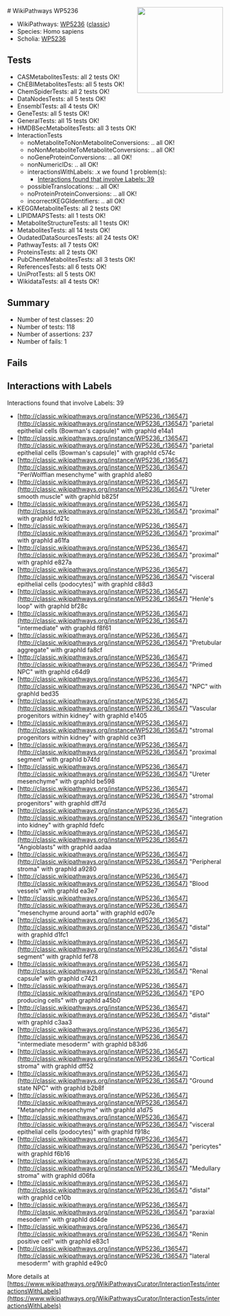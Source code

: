<img style="float: right; width: 200px" src="https://upload.wikimedia.org/wikipedia/commons/thumb/8/83/Wplogo_with_text_500.png/640px-Wplogo_with_text_500.png" />
# WikiPathways WP5236

* WikiPathways: [WP5236](https://wikipathways.org/pathways/WP5236) ([classic](https://classic.wikipathways.org/instance/WP5236))
* Species: Homo sapiens
* Scholia: [WP5236](https://scholia.toolforge.org/wikipathways/WP5236)
## Tests
* CASMetabolitesTests: all 2 tests OK!
* ChEBIMetabolitesTests: all 5 tests OK!
* ChemSpiderTests: all 2 tests OK!
* DataNodesTests: all 5 tests OK!
* EnsemblTests: all 4 tests OK!
* GeneTests: all 5 tests OK!
* GeneralTests: all 15 tests OK!
* HMDBSecMetabolitesTests: all 3 tests OK!
* InteractionTests
    * noMetaboliteToNonMetaboliteConversions: .. all OK!
    * noNonMetaboliteToMetaboliteConversions: .. all OK!
    * noGeneProteinConversions: .. all OK!
    * nonNumericIDs: .. all OK!
    * interactionsWithLabels: .x we found 1 problem(s):
        * [Interactions found that involve Labels: 39](#fe97a8ff)
    * possibleTranslocations: .. all OK!
    * noProteinProteinConversions: .. all OK!
    * incorrectKEGGIdentifiers: .. all OK!
* KEGGMetaboliteTests: all 2 tests OK!
* LIPIDMAPSTests: all 1 tests OK!
* MetaboliteStructureTests: all 1 tests OK!
* MetabolitesTests: all 14 tests OK!
* OudatedDataSourcesTests: all 24 tests OK!
* PathwayTests: all 7 tests OK!
* ProteinsTests: all 2 tests OK!
* PubChemMetabolitesTests: all 3 tests OK!
* ReferencesTests: all 6 tests OK!
* UniProtTests: all 5 tests OK!
* WikidataTests: all 4 tests OK!


## Summary

* Number of test classes: 20
* Number of tests: 118
* Number of assertions: 237
* Number of fails: 1

## Fails

<a name="fe97a8ff" />

## Interactions with Labels

Interactions found that involve Labels: 39

* [http://classic.wikipathways.org/instance/WP5236_r136547](http://classic.wikipathways.org/instance/WP5236_r136547) "parietal
epithelial cells
(Bowman's capsule)" with graphId e14a1
* [http://classic.wikipathways.org/instance/WP5236_r136547](http://classic.wikipathways.org/instance/WP5236_r136547) "parietal
epithelial cells
(Bowman's capsule)" with graphId c574c
* [http://classic.wikipathways.org/instance/WP5236_r136547](http://classic.wikipathways.org/instance/WP5236_r136547) "PeriWolffian
mesenchyme" with graphId a1e80
* [http://classic.wikipathways.org/instance/WP5236_r136547](http://classic.wikipathways.org/instance/WP5236_r136547) "Ureter
smooth muscle" with graphId b825f
* [http://classic.wikipathways.org/instance/WP5236_r136547](http://classic.wikipathways.org/instance/WP5236_r136547) "proximal" with graphId fd21c
* [http://classic.wikipathways.org/instance/WP5236_r136547](http://classic.wikipathways.org/instance/WP5236_r136547) "proximal" with graphId a61fa
* [http://classic.wikipathways.org/instance/WP5236_r136547](http://classic.wikipathways.org/instance/WP5236_r136547) "proximal" with graphId e827a
* [http://classic.wikipathways.org/instance/WP5236_r136547](http://classic.wikipathways.org/instance/WP5236_r136547) "visceral 
epithelial cells
(podocytes)" with graphId c88d3
* [http://classic.wikipathways.org/instance/WP5236_r136547](http://classic.wikipathways.org/instance/WP5236_r136547) "Henle's loop" with graphId bf28c
* [http://classic.wikipathways.org/instance/WP5236_r136547](http://classic.wikipathways.org/instance/WP5236_r136547) "intermediate" with graphId f8f61
* [http://classic.wikipathways.org/instance/WP5236_r136547](http://classic.wikipathways.org/instance/WP5236_r136547) "Pretubular
aggregate" with graphId fa8cf
* [http://classic.wikipathways.org/instance/WP5236_r136547](http://classic.wikipathways.org/instance/WP5236_r136547) "Primed
NPC" with graphId c64d9
* [http://classic.wikipathways.org/instance/WP5236_r136547](http://classic.wikipathways.org/instance/WP5236_r136547) "NPC" with graphId bed35
* [http://classic.wikipathways.org/instance/WP5236_r136547](http://classic.wikipathways.org/instance/WP5236_r136547) "Vascular progenitors
within kidney" with graphId e1405
* [http://classic.wikipathways.org/instance/WP5236_r136547](http://classic.wikipathways.org/instance/WP5236_r136547) "stromal
progenitors
within kidney" with graphId ce3f1
* [http://classic.wikipathways.org/instance/WP5236_r136547](http://classic.wikipathways.org/instance/WP5236_r136547) "proximal segment" with graphId b74fd
* [http://classic.wikipathways.org/instance/WP5236_r136547](http://classic.wikipathways.org/instance/WP5236_r136547) "Ureter
mesenchyme" with graphId be598
* [http://classic.wikipathways.org/instance/WP5236_r136547](http://classic.wikipathways.org/instance/WP5236_r136547) "stromal
progenitors" with graphId dff7d
* [http://classic.wikipathways.org/instance/WP5236_r136547](http://classic.wikipathways.org/instance/WP5236_r136547) "integration 
into kidney" with graphId fdefc
* [http://classic.wikipathways.org/instance/WP5236_r136547](http://classic.wikipathways.org/instance/WP5236_r136547) "Angioblasts" with graphId aadaa
* [http://classic.wikipathways.org/instance/WP5236_r136547](http://classic.wikipathways.org/instance/WP5236_r136547) "Peripheral stroma" with graphId a9280
* [http://classic.wikipathways.org/instance/WP5236_r136547](http://classic.wikipathways.org/instance/WP5236_r136547) "Blood vessels" with graphId ea3e7
* [http://classic.wikipathways.org/instance/WP5236_r136547](http://classic.wikipathways.org/instance/WP5236_r136547) "mesenchyme
around aorta" with graphId ed07e
* [http://classic.wikipathways.org/instance/WP5236_r136547](http://classic.wikipathways.org/instance/WP5236_r136547) "distal" with graphId d1fc1
* [http://classic.wikipathways.org/instance/WP5236_r136547](http://classic.wikipathways.org/instance/WP5236_r136547) "distal segment" with graphId fef78
* [http://classic.wikipathways.org/instance/WP5236_r136547](http://classic.wikipathways.org/instance/WP5236_r136547) "Renal capsule" with graphId c7421
* [http://classic.wikipathways.org/instance/WP5236_r136547](http://classic.wikipathways.org/instance/WP5236_r136547) "EPO producing
cells" with graphId a45b0
* [http://classic.wikipathways.org/instance/WP5236_r136547](http://classic.wikipathways.org/instance/WP5236_r136547) "distal" with graphId c3aa3
* [http://classic.wikipathways.org/instance/WP5236_r136547](http://classic.wikipathways.org/instance/WP5236_r136547) "intermediate
mesoderm" with graphId b83d6
* [http://classic.wikipathways.org/instance/WP5236_r136547](http://classic.wikipathways.org/instance/WP5236_r136547) "Cortical stroma" with graphId dff52
* [http://classic.wikipathways.org/instance/WP5236_r136547](http://classic.wikipathways.org/instance/WP5236_r136547) "Ground state
NPC" with graphId b2b8f
* [http://classic.wikipathways.org/instance/WP5236_r136547](http://classic.wikipathways.org/instance/WP5236_r136547) "Metanephric
mesenchyme" with graphId a1d75
* [http://classic.wikipathways.org/instance/WP5236_r136547](http://classic.wikipathways.org/instance/WP5236_r136547) "visceral 
epithelial cells
(podocytes)" with graphId f918c
* [http://classic.wikipathways.org/instance/WP5236_r136547](http://classic.wikipathways.org/instance/WP5236_r136547) "pericytes" with graphId f6b16
* [http://classic.wikipathways.org/instance/WP5236_r136547](http://classic.wikipathways.org/instance/WP5236_r136547) "Medullary stroma" with graphId d06fa
* [http://classic.wikipathways.org/instance/WP5236_r136547](http://classic.wikipathways.org/instance/WP5236_r136547) "distal" with graphId ce10b
* [http://classic.wikipathways.org/instance/WP5236_r136547](http://classic.wikipathways.org/instance/WP5236_r136547) "paraxial
mesoderm" with graphId dd4de
* [http://classic.wikipathways.org/instance/WP5236_r136547](http://classic.wikipathways.org/instance/WP5236_r136547) "Renin positive cell" with graphId e83c1
* [http://classic.wikipathways.org/instance/WP5236_r136547](http://classic.wikipathways.org/instance/WP5236_r136547) "lateral
mesoderm" with graphId e49c0


More details at [https://www.wikipathways.org/WikiPathwaysCurator/InteractionTests/interactionsWithLabels](https://www.wikipathways.org/WikiPathwaysCurator/InteractionTests/interactionsWithLabels)

